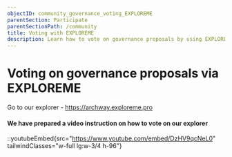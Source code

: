 ```yaml
---
objectID: community_governance_voting_EXPLOREME
parentSection: Participate
parentSectionPath: /community
title: Voting with EXPLOREME
description: Learn how to vote on governance proposals by using EXPLOREME.
---
```




# Voting on governance proposals via EXPLOREME

Go to our explorer - https://archway.exploreme.pro

#### We have prepared a video instruction on how to vote on our explorer

::youtubeEmbed{src="https://www.youtube.com/embed/DzHV9qcNeL0" tailwindClasses="w-full lg:w-3/4 h-96"}



